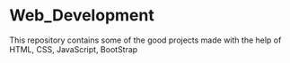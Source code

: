 # Web_Development
This repository contains some of the good projects made with the help of HTML, CSS, JavaScript, BootStrap
